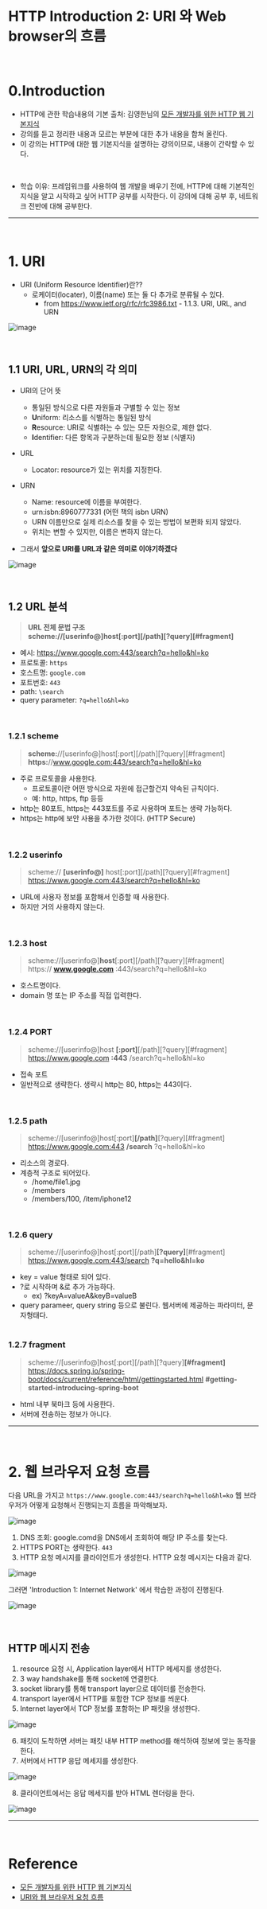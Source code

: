 # HTTP Introduction 2: URI 와 Web browser의 흐름

<br>

# 0.Introduction

- HTTP에 관한 학습내용의 기본 출처: 김영한님의 [모든 개발자를 위한 HTTP 웹 기본지식](https://www.inflearn.com/course/http-%EC%9B%B9-%EB%84%A4%ED%8A%B8%EC%9B%8C%ED%81%AC)
- 강의를 듣고 정리한 내용과 모르는 부분에 대한 추가 내용을 합쳐 올린다.
- 이 강의는 HTTP에 대한 웹 기본지식을 설명하는 강의이므로, 내용이 간략할 수 있다.

<br>

- 학습 이유: 프레임워크를 사용하여 웹 개발을 배우기 전에, HTTP에 대해 기본적인 지식을 알고 시작하고 싶어 HTTP 공부를 시작한다. 이 강의에 대해 공부 후, 네트워크 전반에 대해 공부한다.

---

<br>

# 1. URI

- URI (Uniform Resource Identifier)란??
  - 로케이터(locater), 이름(name) 또는 둘 다 추가로 분류될 수 있다.
    - from https://www.ietf.org/rfc/rfc3986.txt - 1.1.3. URI, URL, and URN

![image](https://oopy.lazyrockets.com/api/v2/notion/image?src=https%3A%2F%2Fs3-us-west-2.amazonaws.com%2Fsecure.notion-static.com%2F55603624-57bc-422d-a423-1a2f3bc1d490%2FUntitled.png&blockId=7544083d-0ca3-48c5-a59a-1a24553ad18d)

<br>

## 1.1 URI, URL, URN의 각 의미

- URI의 단어 뜻

  - 통일된 방식으로 다른 자원들과 구별할 수 있는 정보
  - **U**niform: 리소스를 식별하는 통일된 방식
  - **R**esource: URI로 식별하는 수 있는 모든 자원으로, 제한 없다.
  - **I**dentifier: 다른 항목과 구분하는데 필요한 정보 (식별자)

- URL

  - Locator: resource가 있는 위치를 지정한다.

- URN

  - Name: resource에 이름을 부여한다.
  - urn:isbn:8960777331 (어떤 책의 isbn URN)
  - URN 이름만으로 실제 리소스를 찾을 수 있는 방법이 보편화 되지 않았다.
  - 위치는 변할 수 있지만, 이름은 변하지 않는다.

- 그래서 **앞으로 URI를 URL과 같은 의미로 이야기하겠다**

![image](https://oopy.lazyrockets.com/api/v2/notion/image?src=https%3A%2F%2Fs3-us-west-2.amazonaws.com%2Fsecure.notion-static.com%2Fd0c5b0b1-845e-4751-8994-16c6f24fce7e%2FUntitled.png&blockId=9a57f9d6-8a0d-4b02-bd36-20477512065d)

<br>

## 1.2 URL 분석

> **URL 전체 문법 구조**  
> **scheme://[userinfo@]host[:port][/path][?query][#fragment]**

- 예시: https://www.google.com:443/search?q=hello&hl=ko
- 프로토콜: `https`
- 호스트명: `google.com`
- 포트번호: `443`
- path: `\search`
- query parameter: `?q=hello&hl=ko`

<br>

### 1.2.1 scheme

> **scheme:**//[userinfo@]host[:port][/path][?query][#fragment]  
> **https:**//www.google.com:443/search?q=hello&hl=ko

- 주로 프로토콜을 사용한다.
  - 프로토콜이란 어떤 방식으로 자원에 접근할건지 약속된 규칙이다.
  - 예: http, https, ftp 등등
- http는 80포트, https는 443포트를 주로 사용하며 포트는 생략 가능하다.
- https는 http에 보안 사용을 추가한 것이다. (HTTP Secure)

<br>

### 1.2.2 userinfo

> scheme:// **[userinfo@]** host[:port][/path][?query][#fragment]  
> https://www.google.com:443/search?q=hello&hl=ko

- URL에 사용자 정보를 포함해서 인증할 때 사용한다.
- 하지만 거의 사용하지 않는다.

<br>

### 1.2.3 host

> scheme://[userinfo@]**host**[:port][/path][?query][#fragment]  
> https:// **www.google.com** :443/search?q=hello&hl=ko

- 호스트명이다.
- domain 명 또는 IP 주소를 직접 입력한다.

<br>

### 1.2.4 PORT

> scheme://[userinfo@]host **[:port]**[/path][?query][#fragment]  
> https://www.google.com **:443** /search?q=hello&hl=ko

- 접속 포트
- 일반적으로 생략한다. 생략시 http는 80, https는 443이다.

<br>

### 1.2.5 path

> scheme://[userinfo@]host[:port]**[/path]**[?query][#fragment]  
> https://www.google.com:443 **/search** ?q=hello&hl=ko

- 리소스의 경로다.
- 계층적 구조로 되어있다.
  - /home/file1.jpg
  - /members
  - /members/100, /item/iphone12

<br>

### 1.2.6 query

> scheme://[userinfo@]host[:port][/path]**[?query]**[#fragment]  
> https://www.google.com:443/search **?q=hello&hl=ko**

- key = value 형태로 되어 있다.
- ?로 시작하며 &로 추가 가능하다.
  - ex) ?keyA=valueA&keyB=valueB
- query parameer, query string 등으로 불린다. 웹서버에 제공하는 파라미터, 문자형태다.  
  <br>

### 1.2.7 fragment

> scheme://[userinfo@]host[:port][/path][?query]**[#fragment]**  
> https://docs.spring.io/spring-boot/docs/current/reference/html/gettingstarted.html **#getting-started-introducing-spring-boot**

- html 내부 북마크 등에 사용한다.
- 서버에 전송하는 정보가 아니다.

---

<br>

# 2. 웹 브라우저 요청 흐름

다음 URL을 가지고 `https://www.google.com:443/search?q=hello&hl=ko` 웹 브라우저가 어떻게 요청해서 진행되는지 흐름을 파악해보자.

![image](https://oopy.lazyrockets.com/api/v2/notion/image?src=https%3A%2F%2Fs3-us-west-2.amazonaws.com%2Fsecure.notion-static.com%2F0d4da4fb-b09a-40e9-ab1f-999c50f6e373%2FUntitled.png&blockId=af1f546e-4ecf-4089-9af4-504777ae78da)

1. DNS 조회: google.comd을 DNS에서 조회하여 해당 IP 주소를 찾는다.
2. HTTPS PORT는 생략한다. `443`
3. HTTP 요청 메시지를 클라이언트가 생성한다. HTTP 요청 메시지는 다음과 같다.

![image](https://oopy.lazyrockets.com/api/v2/notion/image?src=https%3A%2F%2Fs3-us-west-2.amazonaws.com%2Fsecure.notion-static.com%2F92d6ece1-5c3b-4bd5-8820-3d787ea97123%2FUntitled.png&blockId=852f034f-65a1-4e63-bcc9-581c399aecb6)

그러면 'Introduction 1: Internet Network' 에서 학습한 과정이 진행된다.

![image](https://user-images.githubusercontent.com/78094972/156995792-e9d1254f-2424-4b55-81a5-ac5dfba9ef30.PNG)

<br>

## HTTP 메시지 전송

1. resource 요청 시, Application layer에서 HTTP 메세지를 생성한다.
2. 3 way handshake를 통해 socket에 연결한다.
3. socket library를 통해 transport layer으로 데이터를 전송한다.
4. transport layer에서 HTTP를 포함한 TCP 정보를 씌운다.
5. Internet layer에서 TCP 정보를 포함하는 IP 패킷을 생성한다.

![image](https://user-images.githubusercontent.com/78094972/157241361-b1b91484-f73b-4c2a-86b5-5dbf066b85a6.PNG)

6. 패킷이 도착하면 서버는 패킷 내부 HTTP method를 해석하여 정보에 맞는 동작을 한다.
7. 서버에서 HTTP 응답 메세지를 생성한다.

![image](https://oopy.lazyrockets.com/api/v2/notion/image?src=https%3A%2F%2Fs3-us-west-2.amazonaws.com%2Fsecure.notion-static.com%2F5488679c-ffc0-4e0f-bc6b-7a0b7ad4b812%2FUntitled.png&blockId=d9d14474-2768-4145-b2e8-ffd62f37750d)

8. 클라이언트에서는 응답 메세지를 받아 HTML 렌더링을 한다.

![image](https://user-images.githubusercontent.com/78094972/157242597-f69fba96-1411-4b06-a930-9c423dcefb3a.PNG)

---

<br>

# Reference

- [모든 개발자를 위한 HTTP 웹 기본지식](https://www.inflearn.com/course/http-%EC%9B%B9-%EB%84%A4%ED%8A%B8%EC%9B%8C%ED%81%AC)
- [URI와 웹 브라우저 요청 흐름](https://catsbi.oopy.io/6befbf82-ce78-4fb9-bb87-805ec1048855)
